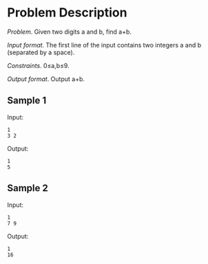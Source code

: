 # Problem Description

*Problem*. Given two digits a and b, find a+b.

*Input format*. The first line of the input contains two integers a and b (separated by a space).

*Constraints*. 0≤a,b≤9.

*Output format*. Output a+b.

## Sample 1

Input:

```
1
3 2
```

Output:

```
1
5
```

## Sample 2

Input:

```
1
7 9
```

Output:

```
1
16
```

